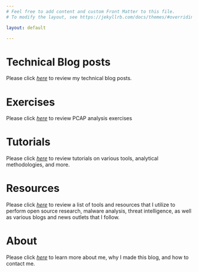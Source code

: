 ```yaml
---
# Feel free to add content and custom Front Matter to this file.
# To modify the layout, see https://jekyllrb.com/docs/themes/#overriding-theme-defaults

layout: default

---
```




# **Technical Blog posts**
Please click *[here](/TechnicalBlogPosts/)* to review my technical blog posts.

# **Exercises**
Please click *[here](/Exercises)* to review PCAP analysis exercises

# **Tutorials**
Please click *[here](/tutorials)* to review tutorials on various tools, analytical methodologies, and more.

# **Resources**
Please click *[here](/resources)* to review a list of tools and resources that I utilize to perform open source research, malware analysis, threat intelligence, as well as various blogs and news outlets that I follow.



# **About**
Please click *[here](/About/)* to learn more about me, why I made this blog, and how to contact me.
